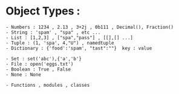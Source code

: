# Object Types : 
    - Numbers : 1234 , 2.13 , 3+2j , 0b111 , Decimal(), Fraction() 
    - String : 'spam' , "spa" , etc ...
    - List : [1,2,3] , ["spa","pass"] , [[],[] ...]
    - Tuple : (1, 'spa', 4,"U") , namedtuple
    - Dictionary : {'food':'spam', "tast":""}  key : value

    - Set : set('abc'),{'a','b'}
    - File : open('eggs.txt')
    - Boolean : True , False
    - None : None

    - Functions , modules , classes


